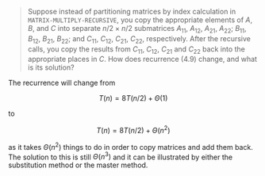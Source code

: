 > Suppose instead of partitioning matrices by index calculation in
> `MATRIX-MULTIPLY-RECURSIVE`, you copy the appropriate elements of $A$, $B$,
> and $C$ into separate $n/2 \times n/2$ submatrices $A_{11}$, $A_{12}$,
> $A_{21}$, $A_{22}$; $B_{11}$, $B_{12}$, $B_{21}$, $B_{22}$; and $C_{11}$,
> $C_{12}$, $C_{21}$, $C_{22}$, respectively. After the recursive calls, you
> copy the results from $C_{11}$, $C_{12}$, $C_{21}$ and $C_{22}$ back into the
> appropriate places in $C$. How does recurrence (4.9) change, and what is its
> solution?

The recurrence will change from

$$ T(n) = 8T(n/2) + \Theta(1) $$

to

$$ T(n) = 8T(n/2) + \Theta(n^2) $$

as it takes $\Theta(n^2)$ things to do in order to copy matrices and add them
back. The solution to this is still $\Theta(n^3)$ and it can be illustrated by
either the substitution method or the master method.
